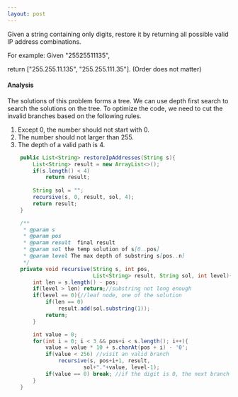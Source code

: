 ```yaml
---
layout: post
---
```


Given a string containing only digits, restore it by returning all possible valid IP address combinations.

For example:
Given "25525511135",

return ["255.255.11.135", "255.255.111.35"]. (Order does not matter) 

#### Analysis

The solutions of this problem forms a tree. We can use depth first search to search the solutions on the tree. 
To optimize the code, we need to cut the invalid branches based on the following rules.

1. Except 0, the number should not start with 0.
1. The number should not larger than 255.
1. The depth of a valid path is 4.

```java
    public List<String> restoreIpAddresses(String s){
        List<String> result = new ArrayList<>();
        if(s.length() < 4) 
            return result;
        
        String sol = "";
        recursive(s, 0, result, sol, 4);
        return result;
    }

    /**
     * @param s
     * @param pos
     * @param result  final result
     * @param sol the temp solution of s[0..pos]
     * @param level The max depth of substring s[pos..n]
     */
    private void recursive(String s, int pos,
                           List<String> result, String sol, int level){
        int len = s.length() - pos;
        if(level > len) return;//substring not long enough
        if(level == 0){//leaf node, one of the solution
            if(len == 0)
                result.add(sol.substring(1));
            return;
        }

        int value = 0;
        for(int i = 0; i < 3 && pos+i < s.length(); i++){
            value = value * 10 + s.charAt(pos + i) - '0';
            if(value < 256) //visit an valid branch
                recursive(s, pos+i+1, result,
                        sol+"."+value, level-1);
            if(value == 0) break; //if the digit is 0, the next branch is invalid
        }
    }
```

